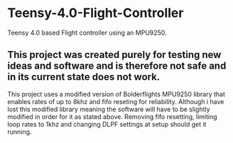 # Teensy-4.0-Flight-Controller
Teensy 4.0 based Flight controller using an MPU9250.
## This project was created purely for testing new ideas and software and is therefore not safe and in its current state does not work.
This project uses a modified version of Bolderflights MPU9250 library that enables rates of up to 8khz and fifo reseting for reliability. Although i have lost this modified library meaning the software will have to be slightly modified in order for it as stated above. Removing fifo resetting, limiting loop rates to 1khz and changing DLPF settings at setup should get it running.

